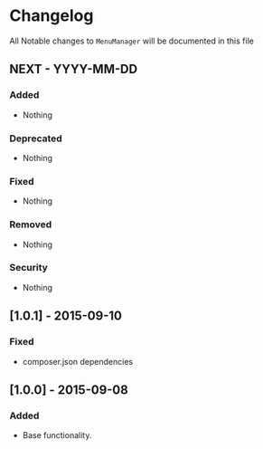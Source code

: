 # Changelog

All Notable changes to `MenuManager` will be documented in this file

## NEXT - YYYY-MM-DD

### Added
- Nothing

### Deprecated
- Nothing

### Fixed
- Nothing

### Removed
- Nothing

### Security
- Nothing


## [1.0.1] - 2015-09-10

### Fixed
- composer.json dependencies

## [1.0.0] - 2015-09-08

### Added
- Base functionality.
